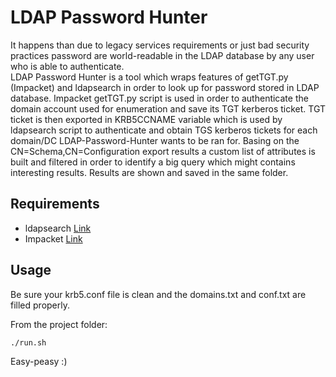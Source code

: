 # LDAP Password Hunter

It happens than due to legacy services requirements or just bad security practices password are world-readable in the LDAP database by any user who is able to authenticate.  
LDAP Password Hunter is a tool which wraps features of getTGT.py (Impacket) and ldapsearch in order to look up for password stored in LDAP database. Impacket getTGT.py script is
used in order to authenticate the domain account used for enumeration and save its TGT kerberos ticket. TGT ticket is then exported in KRB5CCNAME variable which is used by 
ldapsearch script to authenticate and obtain TGS kerberos tickets for each domain/DC LDAP-Password-Hunter wants to be ran for. Basing on the CN=Schema,CN=Configuration export results
a custom list of attributes is built and filtered in order to identify a big query which might contains interesting results. Results are shown and saved in the same folder.  

## Requirements

* ldapsearch [Link](https://docs.ldap.com/ldap-sdk/docs/tool-usages/ldapsearch.html) 
* Impacket [Link](https://github.com/SecureAuthCorp/impacket)

## Usage

Be sure your krb5.conf file is clean and the domains.txt and conf.txt are filled properly. 

From the project folder:

```bash
./run.sh
```
Easy-peasy :)
